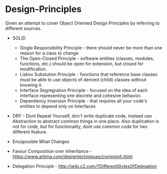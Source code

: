 # Design-Principles

Given an attempt to cover Object Oriented Design Principles by referring to different sources.

 - SOLID
	- Single Responsibility Principle - there should never be more than one reason for a class to change
	- The Open-Closed Principle - software entities (classes, modules, functions, etc.) should be open for extension, but closed for modification.
	- Liskov Substution Principle - functions that reference base classes must be able to use objects of derived (child) classes without knowing it.
	- Interface Segregration Principle - focused on the idea of each interface representing one discrete and cohesive behavior.
	- Dependency Inversion Principle - that requires all your code's entities to depend only on Interfaces
	
 - DRY - Dont Repeat Yourself, don't write duplicate code, instead use Abstraction to abstract common things in one place. 
 		 Also duplication is not for code, but for functionality, dont use common code for two different feature.
 - Encapsulate What Changes
 - Favour Composition over Inheritance - https://www.artima.com/designtechniques/compoinh.html
 - Delegation Principle - http://wiki.c2.com/?DifferentStylesOfDelegation


